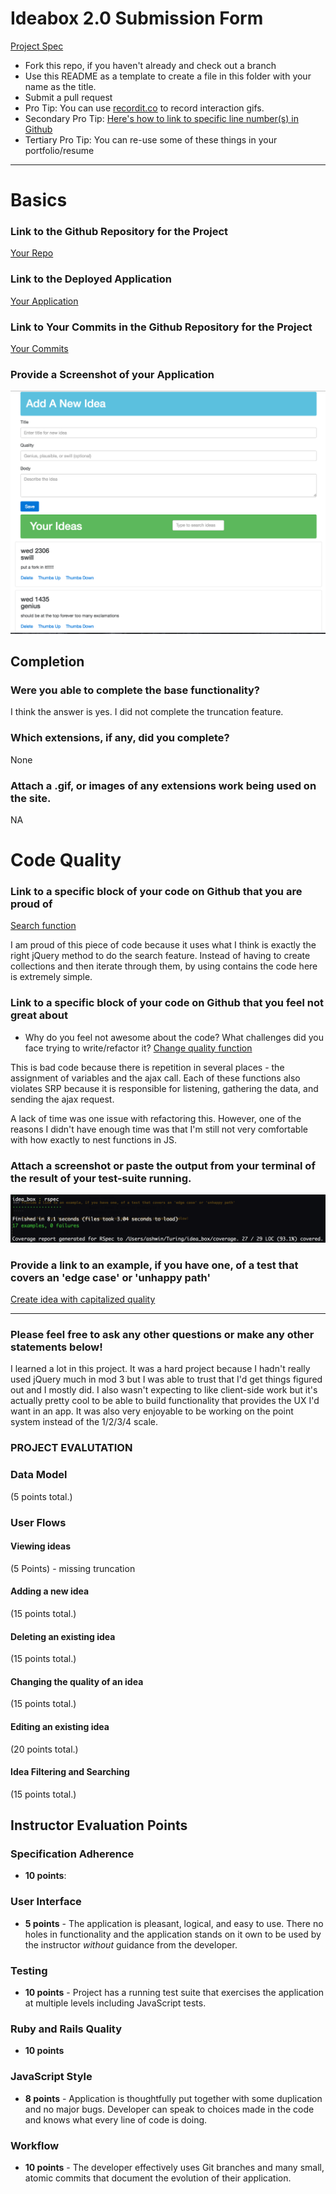 # Ideabox 2.0 Submission Form
[Project Spec](https://github.com/turingschool/curriculum/blob/master/source/projects/revenge_of_idea_box.markdown)

* Fork this repo, if you haven't already and check out a branch
* Use this README as a template to create a file in this folder with your name as the title.
* Submit a pull request
* Pro Tip: You can use [recordit.co](http://recordit.co/) to record interaction gifs.
* Secondary Pro Tip: [Here's how to link to specific line number(s) in Github](http://stackoverflow.com/questions/23821235/how-to-link-to-specific-line-number-on-github)
* Tertiary Pro Tip: You can re-use some of these things in your portfolio/resume

------

# Basics

### Link to the Github Repository for the Project
[Your Repo](https://github.com/theonlyrao/idea_box)

### Link to the Deployed Application
[Your Application](https://aqueous-inlet-88354.herokuapp.com/)

### Link to Your Commits in the Github Repository for the Project
[Your Commits](https://github.com/theonlyrao/idea_box/commits/master)

### Provide a Screenshot of your Application
![screenshot](images/ashwin-screenshot.png)

## Completion

### Were you able to complete the base functionality?
I think the answer is yes. I did not complete the truncation feature.

### Which extensions, if any, did you complete?
None

### Attach a .gif, or images of any extensions work being used on the site.
NA

# Code Quality

### Link to a specific block of your code on Github that you are proud of
[Search function](https://github.com/theonlyrao/idea_box/blob/3a1a1591989e88e9f0f1c25df6b3da48ac2d82bf/app/assets/javascripts/search_ideas.js#L7-L16)

I am proud of this piece of code because it uses what I think is exactly the right jQuery method to do the search feature. Instead of having to create collections and then iterate through them, by using contains the code here is extremely simple.

### Link to a specific block of your code on Github that you feel not great about
* Why do you feel not awesome about the code? What challenges did you face trying to write/refactor it?
[Change quality function](https://github.com/theonlyrao/idea_box/blob/3a1a1591989e88e9f0f1c25df6b3da48ac2d82bf/app/assets/javascripts/change_quality.js#L1-L29)

This is bad code because there is repetition in several places - the assignment of variables and the ajax call. Each of these functions also violates SRP because it is responsible for listening, gathering the data, and sending the ajax request. 

A lack of time was one issue with refactoring this. However, one of the reasons I didn't have enough time was that I'm still not very comfortable with how exactly to nest functions in JS.

### Attach a screenshot or paste the output from your terminal of the result of your test-suite running.
![screenshot](images/ashwin-rspec.png)

### Provide a link to an example, if you have one, of a test that covers an 'edge case' or 'unhappy path'
[Create idea with capitalized quality](https://github.com/theonlyrao/idea_box/blob/3a1a1591989e88e9f0f1c25df6b3da48ac2d82bf/spec/features/guest_can_create_ideas_spec.rb#L24-L43)

-----

### Please feel free to ask any other questions or make any other statements below!
I learned a lot in this project. It was a hard project because I hadn't really used jQuery much in mod 3 but I was able to trust that I'd get things figured out and I mostly did. I also wasn't expecting to like client-side work but it's actually pretty cool to be able to build functionality that provides the UX I'd want in an app. It was also very enjoyable to be working on the point system instead of the 1/2/3/4 scale.


### PROJECT EVALUTATION
### Data Model
(5 points total.)
### User Flows
#### Viewing ideas
(5 Points) - missing truncation
#### Adding a new idea
(15 points total.)
#### Deleting an existing idea
(15 points total.)
#### Changing the quality of an idea
(15 points total.)
#### Editing an existing idea
(20 points total.)
#### Idea Filtering and Searching
(15 points total.)
## Instructor Evaluation Points
### Specification Adherence
* **10 points**:
### User Interface
* **5 points** - The application is pleasant, logical, and easy to use. There no holes in functionality and the application stands on it own to be used by the instructor _without_ guidance from the developer.
### Testing
* **10 points** - Project has a running test suite that exercises the application at multiple levels including JavaScript tests.
### Ruby and Rails Quality
* **10 points**
### JavaScript Style
* **8 points** - Application is thoughtfully put together with some duplication and no major bugs. Developer can speak to choices made in the code and knows what every line of code is doing.
### Workflow
* **10 points** - The developer effectively uses Git branches and many small, atomic commits that document the evolution of their application.
